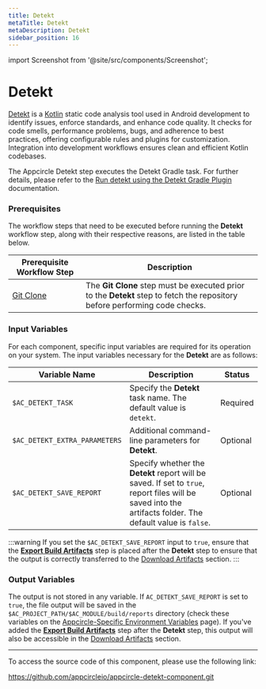 ```yaml
---
title: Detekt
metaTitle: Detekt
metaDescription: Detekt
sidebar_position: 16
---
```


import Screenshot from '@site/src/components/Screenshot';

# Detekt

[Detekt](https://detekt.dev) is a [Kotlin](https://kotlinlang.org) static code analysis tool used in Android development to identify issues, enforce standards, and enhance code quality. It checks for code smells, performance problems, bugs, and adherence to best practices, offering configurable rules and plugins for customization. Integration into development workflows ensures clean and efficient Kotlin codebases.

The Appcircle Detekt step executes the Detekt Gradle task. For further details, please refer to the [Run detekt using the Detekt Gradle Plugin](https://detekt.dev/docs/gettingstarted/gradle/) documentation.

### Prerequisites
The workflow steps that need to be executed before running the **Detekt** workflow step, along with their respective reasons, are listed in the table below.

| Prerequisite Workflow Step                      | Description                                     |
|-------------------------------------------------|-------------------------------------------------|
| [Git Clone](https://docs.appcircle.io/workflows/common-workflow-steps/git-clone) | The **Git Clone** step must be executed prior to the **Detekt** step to fetch the repository before performing code checks. |

<Screenshot url='https://cdn.appcircle.io/docs/assets/android-workflow-components-detekt_1.png'/>

### Input Variables
For each component, specific input variables are required for its operation on your system. The input variables necessary for the **Detekt** are as follows:

<Screenshot url='https://cdn.appcircle.io/docs/assets/android-workflow-components-detekt_2.png'/>

| Variable Name                 | Description                                    | Status |
|-------------------------------|------------------------------------------------|--------|
| `$AC_DETEKT_TASK`             | Specify the **Detekt** task name. The default value is `detekt`. | Required |
| `$AC_DETEKT_EXTRA_PARAMETERS` | Additional command-line parameters for **Detekt**. | Optional |
| `$AC_DETEKT_SAVE_REPORT`      | Specify whether the **Detekt** report will be saved.  If set to `true`, report files will be saved into the artifacts folder. The default value is `false`. | Optional |

:::warning
If you set the `$AC_DETEKT_SAVE_REPORT` input to `true`, ensure that the [**Export Build Artifacts**](https://docs.appcircle.io/workflows/common-workflow-steps/export-build-artifacts) step is placed after the **Detekt** step to ensure that the output is correctly transferred to the [Download Artifacts](https://docs.appcircle.io/workflows/common-workflow-steps/export-build-artifacts#download-exported-artifacts) section.
:::

### Output Variables
The output is not stored in any variable. If `AC_DETEKT_SAVE_REPORT` is set to `true`, the file output will be saved in the `$AC_PROJECT_PATH/$AC_MODULE/build/reports` directory (check these variables on the [Appcircle-Specific Environment Variables](https://docs.appcircle.io/environment-variables/appcircle-specific-environment-variables#ios--android-common-environment-variables) page). If you've added the [**Export Build Artifacts**](https://docs.appcircle.io/workflows/common-workflow-steps/export-build-artifacts) step after the **Detekt** step, this output will also be accessible in the [Download Artifacts](https://docs.appcircle.io/workflows/common-workflow-steps/export-build-artifacts#download-exported-artifacts) section.

---

To access the source code of this component, please use the following link:

https://github.com/appcircleio/appcircle-detekt-component.git
